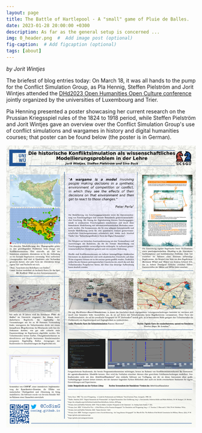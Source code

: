 ```yaml
---
layout: page
title: The Battle of Hartlepool - A "small" game of Pluie de Balles.
date: 2023-01-28 20:00:00 +0300
description: As far as the general setup is concerned ...
img: 0_header.png  #  Add image post (optional)
fig-caption:  # Add figcaption (optional)
tags: [about]
---
```


*by Jorit Wintjes*

The briefest of blog entries today: On March 18, it was all hands to the pump for the Conflict Simulation Group, as PIa Hennig, Steffen Pielström and Jorit Wintjes attended the [DHd2023 Open Humanities Open Culture conference](https://dhd2023.dig-hum.de/) jointly organized by the universities of Luxembourg and Trier. 

Pia Henning presented a poster showcasing her current research on the Prussian Kriegsspiel rules of the 1824 to 1918 period, while Steffen Pielström and Jorit Wintjes gave an overview over the Conflict Simulation Group's use of conflict simulations and wargames in history and digital humanities courses; that poster can be found below (the poster is in German).

![](https://raw.githubusercontent.com/cosimg/blog/main/assets/img/poster_preview.png)
